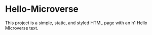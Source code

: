# Hello-Microverse
This project is a simple, static, and styled HTML page with an h1 Hello MIcroverse text. 
